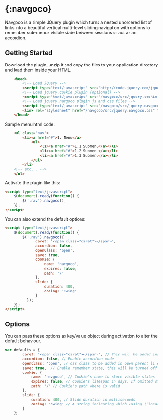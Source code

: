 # {:navgoco}

Navgoco is a simple JQuery plugin which turns a nested unordered list of links into a beautiful vertical multi-level sliding navigation with options to remember sub-menus visible state between sessions or act as an accordion.

## Getting Started
Download the plugin, unzip it and copy the files to your application directory and load them inside your HTML.

```html
    <head>
		<!-- Load JQuery -->
        <script type="text/javascript" src="http://code.jquery.com/jquery-latest.min.js"></script>
		<!-- Load jquery.cookie plugin (optional) -->
		<script type="text/javascript" src="/navgoco/src/jquery.cookie.js"></script>
		<!-- Load jquery.navgoco plugin js and css files -->
		<script type="text/javascript" src="/navgoco/src/jquery.navgoco.min.js"></script>
        <link rel="stylesheet" href="/navgoco/src/jquery.navgoco.css" type="text/css" media="screen" />
    </head>
```

Sample menu html code:
```html
	<ul class="nav">
		<li><a href="#">1. Menu</a>
			<ul>
				<li><a href="#">1.1 Submenu</a></li>
				<li><a href="#">1.2 Submenu</a></li>
				<li><a href="#">1.3 Submenu</a></li>
			</ul>
		</li>
	<!-- etc... -->
	</ul>
```
Activate the plugin like this:
```html
<script type="text/javascript">
	$(document).ready(function() {
		$('.nav').navgoco();
	});
</script>
```

You can also extend the default options:
```html
<script type="text/javascript">
	$(document).ready(function() {
		$('.nav').navgoco({
			  caret: '<span class="caret"></span>',
			  accordion: false,
			  openClass: 'open',
			  save: true,
			  cookie: {
				  name: 'navgoco',
				  expires: false,
				  path: '/'
			  },
			  slide: {
				  duration: 400,
				  easing: 'swing'
			  }
		  });
	});
</script>
```

## Options

You can pass these options as key/value object during activation to alter the default behaviour.

```javascript
var defaults = {
		caret: '<span class="caret"></span>', // This will be added inside parent links
		accordion: false, // Enable accordion mode
		openClass: 'open', // css class to be added in open parent li elements
		save: true,  // Enable remember state, this will be turned off automatically if cookie plugin isn't included or accordion mode is on.
		cookie: {
			name: 'navgoco', // Cookie's name to store visible states
			expires: false, // Cookie's lifespan in days. If omitted storage will be deleted between sessions.
			path: '/' // Cookie's path where is valid
		},
		slide: {
			duration: 400, // Slide duration in milliseconds
			easing: 'swing' // A string indicating which easing (linear|swing) function to use for the transition.
		}
	};
```
